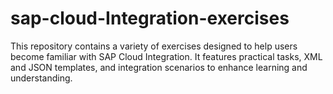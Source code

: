 # sap-cloud-Integration-exercises
This repository contains a variety of exercises designed to help users become familiar with SAP Cloud Integration. It features practical tasks, XML and JSON templates, and integration scenarios to enhance learning and understanding.
